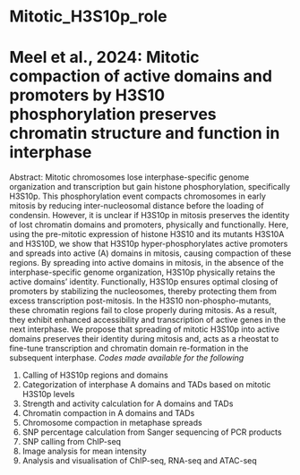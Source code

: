 # Mitotic_H3S10p_role
# Meel et al., 2024: Mitotic compaction of active domains and promoters by H3S10 phosphorylation preserves chromatin structure and function in interphase
Abstract: Mitotic chromosomes lose interphase-specific genome organization and transcription but gain histone phosphorylation, specifically H3S10p. This phosphorylation event compacts chromosomes in early mitosis by reducing inter-nucleosomal distance before the loading of condensin. However, it is unclear if H3S10p in mitosis preserves the identity of lost chromatin domains and promoters, physically and functionally. Here, using the pre-mitotic expression of histone H3S10 and its mutants H3S10A and H3S10D, we show that H3S10p hyper-phosphorylates active promoters and spreads into active (A) domains in mitosis, causing compaction of these regions. By spreading into active domains in mitosis, in the absence of the interphase-specific genome organization, H3S10p physically retains the active domains’ identity. Functionally, H3S10p ensures optimal closing of promoters by stabilizing the nucleosomes, thereby protecting them from excess transcription post-mitosis. In the H3S10 non-phospho-mutants, these chromatin regions fail to close properly during mitosis. As a result, they exhibit enhanced accessibility and transcription of active genes in the next interphase. We propose that spreading of mitotic H3S10p into active domains preserves their identity during mitosis and, acts as a rheostat to fine-tune transcription and chromatin domain re-formation in the subsequent interphase.
*Codes made available for the following*
1.	Calling of H3S10p regions and domains
2.	Categorization of interphase A domains and TADs based on mitotic H3S10p levels
3.	Strength and activity calculation for A domains and TADs
4.	Chromatin compaction in A domains and TADs
5.	Chromosome compaction in metaphase spreads
6.	SNP percentage calculation from Sanger sequencing of PCR products
7.	SNP calling from ChIP-seq
8.	Image analysis for mean intensity
9.	Analysis and visualisation of ChIP-seq, RNA-seq and ATAC-seq
